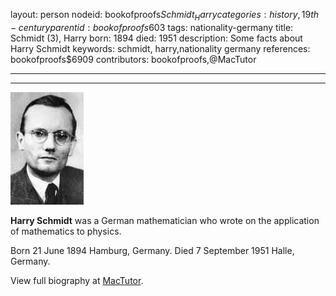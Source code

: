 layout: person
nodeid: bookofproofs$Schmidt_Harry
categories: history,19th-century
parentid: bookofproofs$603
tags: nationality-germany
title: Schmidt (3), Harry
born: 1894
died: 1951
description: Some facts about Harry Schmidt
keywords: schmidt, harry,nationality germany
references: bookofproofs$6909
contributors: bookofproofs,@MacTutor

---


---

![Schmidt_Harry.jpg](https://github.com/bookofproofs/bookofproofs.github.io/blob/main/_sources/_assets/images/portraits/Schmidt_Harry.jpg?raw=true)

**Harry Schmidt** was a German mathematician who wrote on the application of mathematics to physics.

Born 21 June 1894 Hamburg, Germany. Died 7 September 1951 Halle, Germany.


View full biography at [MacTutor](https://mathshistory.st-andrews.ac.uk/Biographies/Schmidt_Harry/).
